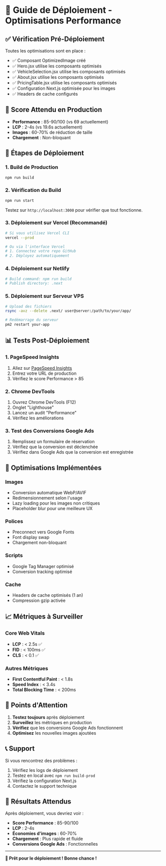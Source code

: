 # 🚀 Guide de Déploiement - Optimisations Performance

## ✅ Vérification Pré-Déploiement

Toutes les optimisations sont en place :

- ✅ Composant OptimizedImage créé
- ✅ Hero.jsx utilise les composants optimisés
- ✅ VehicleSelection.jsx utilise les composants optimisés
- ✅ About.jsx utilise les composants optimisés
- ✅ PricingTable.jsx utilise les composants optimisés
- ✅ Configuration Next.js optimisée pour les images
- ✅ Headers de cache configurés

## 🎯 Score Attendu en Production

- **Performance** : 85-90/100 (vs 69 actuellement)
- **LCP** : 2-4s (vs 19.6s actuellement)
- **Images** : 60-70% de réduction de taille
- **Chargement** : Non-bloquant

## 🚀 Étapes de Déploiement

### 1. **Build de Production**

```bash
npm run build
```

### 2. **Vérification du Build**

```bash
npm run start
```

Testez sur `http://localhost:3000` pour vérifier que tout fonctionne.

### 3. **Déploiement sur Vercel (Recommandé)**

```bash
# Si vous utilisez Vercel CLI
vercel --prod

# Ou via l'interface Vercel
# 1. Connectez votre repo GitHub
# 2. Déployez automatiquement
```

### 4. **Déploiement sur Netlify**

```bash
# Build command: npm run build
# Publish directory: .next
```

### 5. **Déploiement sur Serveur VPS**

```bash
# Upload des fichiers
rsync -avz --delete .next/ user@server:/path/to/your/app/

# Redémarrage du serveur
pm2 restart your-app
```

## 📊 Tests Post-Déploiement

### 1. **PageSpeed Insights**

1. Allez sur [PageSpeed Insights](https://pagespeed.web.dev/)
2. Entrez votre URL de production
3. Vérifiez le score Performance > 85

### 2. **Chrome DevTools**

1. Ouvrez Chrome DevTools (F12)
2. Onglet "Lighthouse"
3. Lancez un audit "Performance"
4. Vérifiez les améliorations

### 3. **Test des Conversions Google Ads**

1. Remplissez un formulaire de réservation
2. Vérifiez que la conversion est déclenchée
3. Vérifiez dans Google Ads que la conversion est enregistrée

## 🔧 Optimisations Implémentées

### **Images**

- Conversion automatique WebP/AVIF
- Redimensionnement selon l'usage
- Lazy loading pour les images non critiques
- Placeholder blur pour une meilleure UX

### **Polices**

- Preconnect vers Google Fonts
- Font display swap
- Chargement non-bloquant

### **Scripts**

- Google Tag Manager optimisé
- Conversion tracking optimisé

### **Cache**

- Headers de cache optimisés (1 an)
- Compression gzip activée

## 📈 Métriques à Surveiller

### **Core Web Vitals**

- **LCP** : < 2.5s ✅
- **FID** : < 100ms ✅
- **CLS** : < 0.1 ✅

### **Autres Métriques**

- **First Contentful Paint** : < 1.8s
- **Speed Index** : < 3.4s
- **Total Blocking Time** : < 200ms

## 🚨 Points d'Attention

1. **Testez toujours** après déploiement
2. **Surveillez** les métriques en production
3. **Vérifiez** que les conversions Google Ads fonctionnent
4. **Optimisez** les nouvelles images ajoutées

## 📞 Support

Si vous rencontrez des problèmes :

1. Vérifiez les logs de déploiement
2. Testez en local avec `npm run build-prod`
3. Vérifiez la configuration Next.js
4. Contactez le support technique

## 🎉 Résultats Attendus

Après déploiement, vous devriez voir :

- **Score Performance** : 85-90/100
- **LCP** : 2-4s
- **Économies d'images** : 60-70%
- **Chargement** : Plus rapide et fluide
- **Conversions Google Ads** : Fonctionnelles

---

**🚀 Prêt pour le déploiement ! Bonne chance !**











